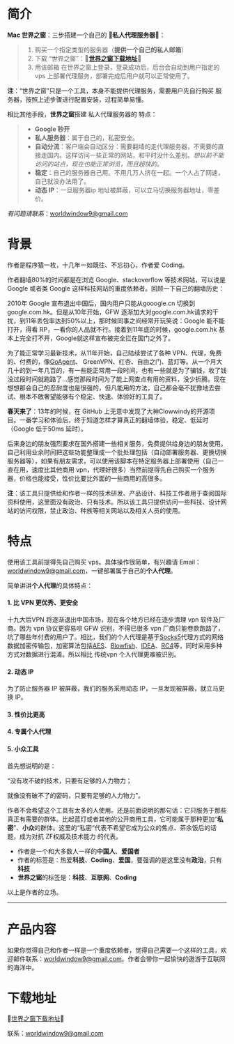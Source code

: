 # 简介

**Mac 世界之窗**：三步搭建一个自己的 **🔴私人代理服务器🔴**：

> 1. 购买一个指定类型的服务器（**提供一个自己的私人邮箱**）
> 2. 下载 “世界之窗”：🔴**[世界之窗下载地址](https://github.com/WindowOfTheWorld/TheWorld/releases/tag/世界之窗最新版)**🔴
> 3. 用该邮箱 在世界之窗上登录，登录成功后，后台会自动到用户指定的 vps 上部署代理服务，部署完成后用户就可以正常使用了。

**注**：“世界之窗”只是一个工具，本身不能提供代理服务，需要用户先自行购买 服务器，按照上述步骤进行配置安装，过程简单易懂。



相比其他手段，**世界之窗**搭建 私人代理服务器的 特点：

> - **Google 秒开**
> - **私人服务器**：属于自己的，私密安全。
> - **自动分流**：客户端会自动区分：需要翻墙的走代理服务器，不需要的直接走国内。这样访问一些正常的网站，和平时没什么差别。*想以前不能访问的站点，现在也能正常浏览，而且超快的*。
> - **稳定**：自己的服务器自己用。不用几万人挤在一起。一个人占了网速，自己就没办法用了。
> - **动态 IP**：一旦服务器ip 地址被屏蔽，可以立马切换服务器地址，零差价。



*有问题请联系*：worldwindow9@gmail.com



# 背景

作者是程序猿一枚，十几年一如既往、不忘初心，作者爱 Coding。

作者翻墙80%的时间都是在浏览 Google、stackoverflow 等技术网站，可以说是 Google 或者类 Google 这样科技网站的重度依赖者。回顾一下自己的翻墙历史：

2010年 Google 宣布退出中国后，国内用户只能从gooogle.cn 切换到 google.com.hk。但是从10年开始，GFW 逐渐加大对google.com.hk请求的干扰，到11年丢包率达到50%以上，那时候同事之间经常开玩笑说：Google 能不能打开，得看 RP，一看你的人品就不行。接着到11年底的时候，google.com.hk 基本上完全打不开，Google就这样宣布被完全拦在国门之外了。

为了能正常学习最新技术，从11年开始，自己陆续尝试了各种 VPN、代理，免费的、付费的，像[GoAgent](https://zh.wikipedia.org/wiki/GoAgent)、 GreenVPN、红杏、自由之门、蓝灯等。从一个月大几十的到一年几百的，有一些能正常用一段时间，也有一些就是为了骗钱，收了钱没过段时间就跑路了...感觉那段时间为了能上网查点有用的资料，没少折腾。现在想想那会自己的忍耐度也是很强的，但凡能用的方法，自己都会毫不犹豫地去尝试、根本不敢奢望能够有个稳定、快速、体验好的工具了。

**春天来了**：13年的时候，在 GitHub 上无意中发现了大神Clowwindy的开源项目。一番学习和体验后，终于知道怎样才算真正的翻墙体验，稳定、低延时（Google 低于50ms 延时）。



后来身边的朋友强烈要求在国外搭建一些相关服务，免费提供给身边的朋友使用。自己利用业余时间把这些功能整理成一个批处理包括（自动部署服务器、更换切换服务器等），如果有朋友需求，可以使用该脚本在特定服务器上部署使用（自己一直在用，速度比其他商用 vpn，代理好很多）当然前提得先自己购买一个服务器，价格也能接受，性价比要比外面的一些商用的高很多。

**注**：该工具只提供给和作者一样的技术研发、产品设计、科技工作者用于查阅国际资料使用，这里面没有政治、只有技术。所以该工具只提供访问一些科技、设计网站的访问权限，禁止政治、种族等相关网站以及相关人员的使用。



# 特点

使用该工具前提得先自己购买 vps。具体操作很简单，有兴趣请 Email：worldwindow9@gmail.com，一键部署属于自己的**个人代理**。

简单讲讲**个人代理**的具体特点：

#### 1. 比 VPN 更优秀、更安全

十九大后VPN 将逐渐退出中国市场，现在各个地方已经在逐步清理 vpn 软件及厂商。因为 vpn 协议更容易呗 GFW 识别，不得已很多 vpn 厂商只能卷款跑路了，坑了哪些年付费的用户了。相比，我们的个人代理是基于[Socks5](https://zh.wikipedia.org/wiki/SOCKS#SOCK5)代理方式的网络数据加密传输包，加密算法包括[AES](https://zh.wikipedia.org/wiki/%E9%AB%98%E7%BA%A7%E5%8A%A0%E5%AF%86%E6%A0%87%E5%87%86)、[Blowfish](https://zh.wikipedia.org/wiki/Blowfish_(%E5%AF%86%E7%A0%81%E5%AD%A6))、[IDEA](https://zh.wikipedia.org/wiki/IDEA%E7%AE%97%E6%B3%95)、[RC4](https://zh.wikipedia.org/wiki/RC4)等，同时采用多种方式对数据进行混淆。所以相比 传统vpn 个人代理更难被识别。

#### 2. 动态 IP

为了防止服务器 IP 被屏蔽，我们的服务采用动态 IP，一旦发现被屏蔽，就立马更换 IP。

#### 3. 性价比更高

#### 4. 专属个人代理

#### 5. 小众工具

首先想说明的是：

“没有攻不破的技术，只要有足够的人力物力；

就像没有破不了的密码，只要有足够的人力物力”。

作者不会希望这个工具有太多的人使用。还是前面说明的那句话：它只服务于那些真正有需要的群体。比起蓝灯或者其他的公开商用工具，它可能属于那种更加“**私密**”、**小众**的群体。这里的“私密“代表不希望它成为公众的焦点、茶余饭后的话题，成为对抗 ZF权威及技术能力 的代表。

- 作者是一个和大多数人一样的**中国人**、**爱国者**
- 作者的标签是：热爱**科技**、**Coding**、**爱国**，要强调的是这里没有**政治**，只有**科技**
- **世界之窗**的标签是：**科技**、**互联网**、**Coding**

以上是作者的立场。

------



# 产品内容

如果你觉得自己和作者一样是一个重度依赖者，觉得自己需要一个这样的工具，欢迎邮件联系：worldwindow9@gmail.com。作者会带你一起愉快的遨游于互联网的海洋中。

# 下载地址

**🔴**[世界之窗下载地址](https://github.com/WindowOfTheWorld/TheWorld/releases/tag/世界之窗最新版)**🔴**

联系：worldwindow9@gmail.com


